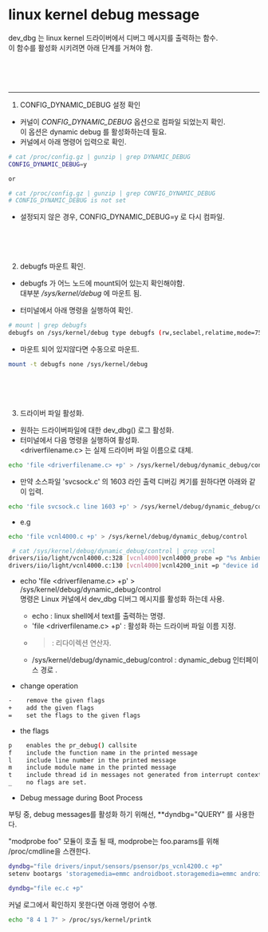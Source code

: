linux kernel debug message 
====

dev_dbg 는 linux kernel 드라이버에서 디버그 메시지를 출력하는 함수.   
이 함수를 활성화 시키려면 아래 단계를 거쳐야 함.   


<br/>
<br/>
<br/>
<hr>
  
1. CONFIG_DYNAMIC_DEBUG 설정 확인

 - 커널이 *CONFIG_DYNAMIC_DEBUG* 옵션으로 컴파일 되었는지 확인.  
   이 옵션은 dynamic debug 를 활성화하는데 필요.  
 - 커널에서 아래 명령어 입력으로 확인.  
```bash
# cat /proc/config.gz | gunzip | grep DYNAMIC_DEBUG
CONFIG_DYNAMIC_DEBUG=y

or 

# cat /proc/config.gz | gunzip | grep CONFIG_DYNAMIC_DEBUG 
# CONFIG_DYNAMIC_DEBUG is not set
```
 - 설정되지 않은 경우, CONFIG_DYNAMIC_DEBUG=y 로 다시 컴파일.  

<br/>
<br/>
<br/>

2. debugfs 마운트 확인. 

 - debugfs 가 어느 노드에 mount되어 있는지 확인해야함.  
  대부분 */sys/kernel/debug* 에 마운트 됨.  
 
 - 터미널에서 아래 명령을 실행하여 확인.  
```bash
# mount | grep debugfs
debugfs on /sys/kernel/debug type debugfs (rw,seclabel,relatime,mode=755)
```

 - 마운트 되어 있지않다면 수동으로 마운트.  
```bash
mount -t debugfs none /sys/kernel/debug
```

<br/>
<br/>
<br/>

3. 드라이버 파일 활성화.  
  
  - 원하는 드라이버파일에 대한 dev_dbg() 로그 활성화.  
  - 터미널에서 다음 명령을 실행하여 활성화.  
	  <driverfilename.c> 는 실제 드라이버 파일 이름으로 대체.  

```bash
echo 'file <driverfilename.c> +p' > /sys/kernel/debug/dynamic_debug/control
```

 - 만약 소스파일 'svcsock.c' 의 1603 라인 출력 디버깅 켜기를 원하다면 아래와 같이 입력.  
```bash
echo 'file svcsock.c line 1603 +p' > /sys/kernel/debug/dynamic_debug/control

```


 - e.g
```bash
echo 'file vcnl4000.c +p' > /sys/kernel/debug/dynamic_debug/control

 # cat /sys/kernel/debug/dynamic_debug/control | grep vcnl
drivers/iio/light/vcnl4000.c:328 [vcnl4000]vcnl4000_probe =p "%s Ambient light/proximity sensor, Rev: %02x\012"
drivers/iio/light/vcnl4000.c:130 [vcnl4000]vcnl4200_init =p "device id 0x%x"
```
 
 - echo 'file <driverfilename.c> +p' > /sys/kernel/debug/dynamic_debug/control   
   명령은 Linux 커널에서 dev_dbg 디버그 메시지를 활성화 하는데 사용.  

   * echo : linux shell에서 text를 출력하는 명령. 
   * 'file <driverfilename.c> +p' : 활성화 하는 드라이버 파일 이름 지정. 
   * > : 리다이렉션 연산자.  
   * /sys/kernel/debug/dynamic_debug/control : dynamic_debug 인터페이스 경로 .  


 - change operation 

```bash
-    remove the given flags
+    add the given flags
=    set the flags to the given flags
```

 - the flags 

```bash
p    enables the pr_debug() callsite
f    include the function name in the printed message
l    include line number in the printed message
m    include module name in the printed message
t    include thread id in messages not generated from interrupt context
_    no flags are set. 
```


 - Debug message during Boot Process

 부팅 중, debug messages를 활성화 하기 위해선, **dyndbg="QUERY" 를 사용한다. 

 "modprobe foo" 모듈이 호출 될 때, modprobe는 foo.params를 위해 /proc/cmdline을 스캔한다.

```bash
dyndbg="file drivers/input/sensors/psensor/ps_vcnl4200.c +p"
setenv bootargs 'storagemedia=emmc androidboot.storagemedia=emmc androidboot.mode=normal  androidboot.dtb_idx=0 androidboot.dtbo_idx=0 dyndbg="file drivers/input/sensors/psensor/ps_vcnl4200.c +p"'

dyndbg="file ec.c +p"
```

 커널 로그에서 확인하지 못한다면 아래 명령어 수행.  
```bash
echo "8 4 1 7" > /proc/sys/kernel/printk
```
